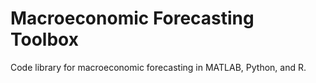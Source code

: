 # Macroeconomic Forecasting Toolbox
Code library for macroeconomic forecasting in MATLAB, Python, and R.

